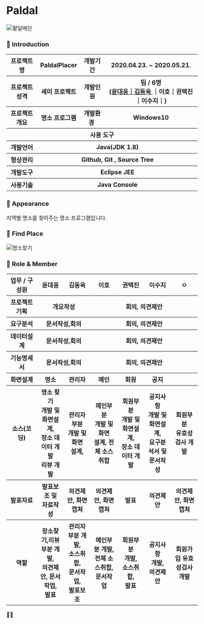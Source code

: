 ﻿# Paldal
 ![팔달메인](https://user-images.githubusercontent.com/65211288/85103171-231ddf00-b241-11ea-9bad-72d80eb58162.jpg)


### 👋 Introduction

<table>
    <tr>
        <th>프로젝트 명 </th>
        <th>PaldalPlacer</th>
        <th>개발기간</th>
        <th>2020.04.23. ~ 2020.05.21.</th>
    </tr>
    <tr>
        <th>프로젝트 성격</th>
        <th>세미 프로젝트</th>
        <th>개발인원</th>
        <th>팀 / 6명<br>
          (<a href="https://github.com/moods2">윤대웅｜<a href="https://github.com/kdw0725">김동욱 </a>｜이호｜권택진｜이수지｜)
      </th>
    </tr>
      <tr>
        <th>프로젝트 개요</th>
        <th>명소 프로그램</th>
        <th>개발환경&nbsp;</th>
        <th>Windows10</th>
    </tr>
    <tr>
        <th colspan="5">사용 도구</th>
    </tr>  
    <tr>
        <th>개발언어</th>
        <th colspan="3">Java(JDK 1.8) </th>
    </tr>
    <tr>
        <th>형상관리</th>
        <th colspan="3">Github, Git , Source Tree</th>
    </tr>
    <tr>
        <th>개발도구</th>
        <th colspan="3">Eclipse JEE</th>
    </tr>
    <tr>
        <th>사용기술</th>
        <th colspan="3">Java Console</th>
    </tr>
</table>

### 📼 Appearance

지역별 명소를 찾아주는 명소 프로그램입니다.

 ### 👋 Find Place
 ![명소찾기](https://user-images.githubusercontent.com/65211288/85102349-6d9e5c00-b23f-11ea-8284-ffa4c9a3a326.gif)


### 📑 Role & Member


<table>
    <tr>
        <th width="16%">업무 / 구성원</th>
        <th width="14%">윤대웅</th><th width="14%">김동욱</th><th width="14%">이호</th><th width="14%">권택진</th><th width="14%">이수지</th><th width="14%">ㅇ</th>         
    </tr>
    <tr>
        <th>프로젝트 기획</th>
        <th colspan="2">개요작성</th>
        <th colspan="4">회의, 의견제안</th>
    </tr>
    <tr>
        <th>요구분석</th>
        <th colspan="2">문서작성,회의</th>
        <th colspan="4">회의, 의견제안</th>
    </tr>
    <tr>
        <th>데이터설계</th>
        <th colspan="2">문서작성,회의</th>
        <th colspan="4">회의, 의견제안</th>
    </tr>
    <tr>
        <th>기능명세서</th>
        <th colspan="2">문서작성,회의</th>
        <th colspan="4">회의, 의견제안</th>
    </tr>
    <tr>
        <th>화면설계</th>
        <th>명소</th>
        <th>관리자</th>
        <th>메인</th>
        <th>회원</th>
        <th>공지</th>  
        <th></th>    
    <tr>
        <th>소스(코딩)</th>
        <th>명소 찾기<br>개발 및 화면설계,<br>장소 데이터 개발<br> 리뷰 개발</th>
        <th>관리자부분 <br>개발 및 화면<br>설계, </th>
        <th>메인부분 <br>개발 및 화면<br>설계, 전체 소스 취합 <br>
        <th>회원부분<br>개발 및 화면설계, <br>장소 데이터 개발</th>
        <th>공지사항<Br>개발 및 화면설계, <br>요구분석서 및 문서작성</th>
        <th>회원부분 <br>유효성검사 개발 </th>
    </tr>
    <tr>
        <th>발표자료</th>
        <th>발표보조 및<br>자료작성</th>
        <th>의견제안, 화면캡쳐</th>
        <th>의견제안, 화면캡쳐</th>
        <th>발표</th>
        <th>의견제안</th>
        <th>의견제안, 화면캡쳐</th>
    </tr>
    <tr>
        <th>역할</th>
        <th>장소찾기,리뷰<br> 부분 개발, <br>의견제안, 문서작업, <br>발표</th>
        <th>관리자<br> 부분 개발, <br>소스취합, <br>문서작업, <br>발표보조</th>
        <th>메인부분 개발, <br>전체 소스취합, 문서작업 <br></th>
        <th>회원부분<br> 개발, <br>소스취합, <br>발표</th>
        <th>공지사항<br> 개발,  <br>의견제안</th>
        <th>회원가입 유효성검사개발</th>
    </tr>
</table>
